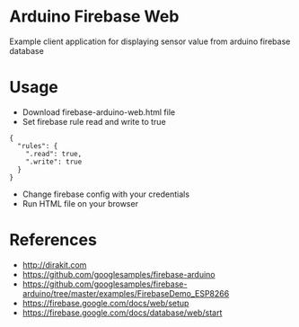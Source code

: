 # Arduino Firebase Web
Example client application for displaying sensor value from arduino firebase database

# Usage
- Download firebase-arduino-web.html file
- Set firebase rule read and write to true

```
{
  "rules": {
    ".read": true,
    ".write": true
  }
}
```

- Change firebase config with your credentials
- Run HTML file on your browser

# References
 - http://dirakit.com
 - https://github.com/googlesamples/firebase-arduino
 - https://github.com/googlesamples/firebase-arduino/tree/master/examples/FirebaseDemo_ESP8266 
 - https://firebase.google.com/docs/web/setup
 - https://firebase.google.com/docs/database/web/start
